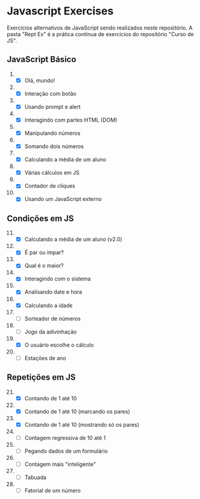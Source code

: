 # Javascript Exercises

Exercícios alternativos de JavaScript sendo realizados neste repositório. A pasta "Rept Ex" é a prática contínua de exercícios do repositório "Curso de JS".

## JavaScript Básico
1. - [x] Olá, mundo!
2. - [x] Interação com botão
3. - [x] Usando prompt e alert
4. - [x] Interagindo com partes HTML (DOM)
5. - [x] Manipulando números
6. - [x] Somando dois números
7. - [x] Calculando a média de um aluno
8. - [x] Várias cálculos em JS
9. - [x] Contador de cliques
10. - [x] Usando um JavaScript externo

## Condições em JS
11. - [x] Calculando a média de um aluno (v2.0)
12. - [x] É par ou ímpar?
13. - [x] Qual é o maior?
14. - [x] Interagindo com o sistema
15. - [x] Analisando date e hora
16. - [x] Calculando a idade
17. - [ ] Sorteador de números
18. - [ ] Jogo da adivinhação
19. - [x] O usuário escolhe o cálculo
20. - [ ] Estações de ano

## Repetições em JS
21. - [x] Contando de 1 até 10
22. - [x] Contando de 1 até 10 (marcando os pares)
23. - [x] Contando de 1 até 10 (mostrando só os pares)
24. - [ ] Contagem regressiva de 10 até 1
25. - [ ] Pegando dados de um formulário
26. - [ ] Contagem mais "inteligente"
27. - [ ] Tabuada
28. - [ ] Fatorial de um número
